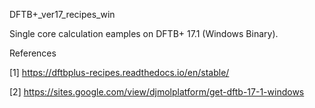 DFTB+_ver17_recipes_win

Single core calculation eamples on DFTB+ 17.1 (Windows Binary).

References

[1] https://dftbplus-recipes.readthedocs.io/en/stable/


[2] https://sites.google.com/view/djmolplatform/get-dftb-17-1-windows
